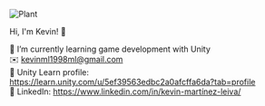 ![Plant](https://user-images.githubusercontent.com/47671358/125680661-211029bc-1a22-4164-809e-6300e5f17147.PNG)

Hi, I'm Kevin! 👋<br>

📓 I’m currently learning game development with Unity<br>
✉️ kevinml1998ml@gmail.com<br>
🎨 Unity Learn profile: https://learn.unity.com/u/5ef39563edbc2a0afcffa6da?tab=profile <br>
💼 LinkedIn: https://www.linkedin.com/in/kevin-martínez-leiva/ <br>
